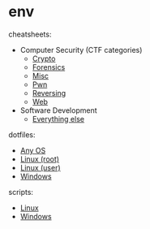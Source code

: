 # env

cheatsheets:

- Computer Security (CTF categories)
    - [Crypto](./common/code/cheats/crypto.md)
    - [Forensics](./common/code/cheats/forensics.md)
    - [Misc](./common/code/cheats/misc.md)
    - [Pwn](./common/code/cheats/pwn.md)
    - [Reversing](./common/code/cheats/reversing.md)
    - [Web](./common/code/cheats/web.md)
- Software Development
    - [Everything else](./common/code/cheats/)

dotfiles: 

- [Any OS](./common/)
- [Linux (root)](./linux-root/)
- [Linux (user)](./linux/)
- [Windows](./windows/)

scripts: 

- [Linux](./linux/bin/)
- [Windows](./windows/bin/)
